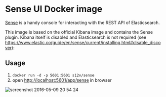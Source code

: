 # Sense UI Docker image

[Sense](https://www.elastic.co/guide/en/sense/current/index.html) is a handy console for interacting with the REST API of Elasticsearch.

This image is based on the official Kibana image and contains the Sense plugin. Kibana itself is disabled and Elasticsearch is not required (see https://www.elastic.co/guide/en/sense/current/installing.html#disable_discover):

## Usage

1. `docker run -d -p 5601:5601 s12v/sense`
2. open [http://localhost:5601/app/sense](http://localhost:5601/app/sense) in browser

![screenshot 2016-05-09 20 54 24](https://cloud.githubusercontent.com/assets/1462574/15124408/4474526a-1628-11e6-8094-745f3ab6a869.png)
